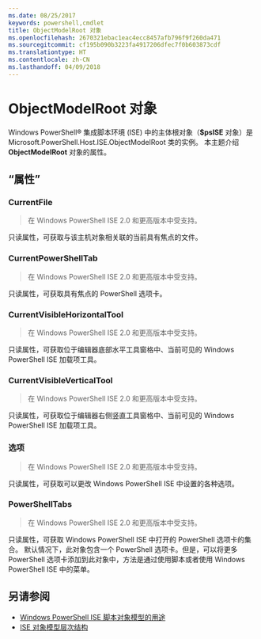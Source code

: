```yaml
---
ms.date: 08/25/2017
keywords: powershell,cmdlet
title: ObjectModelRoot 对象
ms.openlocfilehash: 2670321ebac1eac4ecc8457afb796f9f260da471
ms.sourcegitcommit: cf195b090b3223fa4917206dfec7f0b603873cdf
ms.translationtype: HT
ms.contentlocale: zh-CN
ms.lasthandoff: 04/09/2018
---
```

# <a name="the-objectmodelroot-object"></a>ObjectModelRoot 对象

Windows PowerShell® 集成脚本环境 (ISE) 中的主体根对象（**$psISE** 对象）是 Microsoft.PowerShell.Host.ISE.ObjectModelRoot 类的实例。
本主题介绍 **ObjectModelRoot** 对象的属性。

## <a name="properties"></a>“属性”

### <a name="currentfile"></a>CurrentFile

> 在 Windows PowerShell ISE 2.0 和更高版本中受支持。

只读属性，可获取与该主机对象相关联的当前具有焦点的文件。

### <a name="currentpowershelltab"></a>CurrentPowerShellTab

> 在 Windows PowerShell ISE 2.0 和更高版本中受支持。

只读属性，可获取具有焦点的 PowerShell 选项卡。

### <a name="currentvisiblehorizontaltool"></a>CurrentVisibleHorizontalTool

> 在 Windows PowerShell ISE 2.0 和更高版本中受支持。

只读属性，可获取位于编辑器底部水平工具窗格中、当前可见的 Windows PowerShell ISE 加载项工具。

### <a name="currentvisibleverticaltool"></a>CurrentVisibleVerticalTool

> 在 Windows PowerShell ISE 2.0 和更高版本中受支持。

只读属性，可获取位于编辑器右侧竖直工具窗格中、当前可见的 Windows PowerShell ISE 加载项工具。

### <a name="options"></a>选项

> 在 Windows PowerShell ISE 2.0 和更高版本中受支持。

只读属性，可获取可以更改 Windows PowerShell ISE 中设置的各种选项。

### <a name="powershelltabs"></a>PowerShellTabs

> 在 Windows PowerShell ISE 2.0 和更高版本中受支持。

只读属性，可获取 Windows PowerShell ISE 中打开的 PowerShell 选项卡的集合。 默认情况下，此对象包含一个 PowerShell 选项卡。但是，可以将更多 PowerShell 选项卡添加到此对象中，方法是通过使用脚本或者使用 Windows PowerShell ISE 中的菜单。

## <a name="see-also"></a>另请参阅

- [Windows PowerShell ISE 脚本对象模型的用途](Purpose-of-the-Windows-PowerShell-ISE-Scripting-Object-Model.md)
- [ISE 对象模型层次结构](The-ISE-Object-Model-Hierarchy.md)